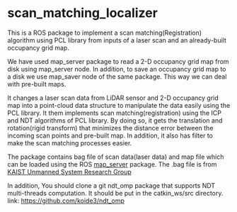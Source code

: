 # scan_matching_localizer


This is a ROS package to implement a scan matching(Registration) algorithm using PCL library from inputs of a laser scan and an already-built occupancy grid map. 

We have used map_server package to read a 2-D occupancy grid map from disk using map_server node. In addition, to save an occupancy grid map to a disk we use map_saver node of the same package. This way we can deal with pre-built maps.

It changes a laser scan data from LiDAR sensor and 2-D occupancy grid map into a point-cloud data structure to manipulate the data easily using the PCL library. 
It them implements scan matching(registration) using the ICP and NDT algorithms of PCL library. By doing so, it gets the translation and rotation(rigid transform) that minimizes the distance error between the incoming scan points and pre-built map. In addition, it also has filter to make the scan matching processes easier.

The package contains bag file of scan data(laser data) and map file which can be loaded using the ROS [map_server](http://wiki.ros.org/map_server) package. The .bag file is from [KAIST Unmanned System Research Group](unmanned.kaist.ac.kr)

In addition, You should clone a git ndt_omp package that supports NDT multi-threads computation. It should be put in the catkin_ws/src directory. 
link: https://github.com/koide3/ndt_omp 



